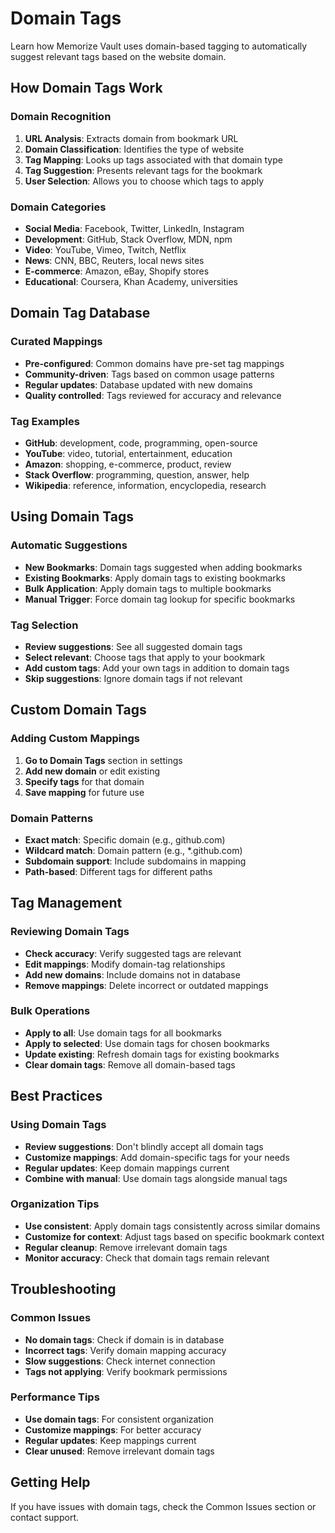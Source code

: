 # Domain Tags

Learn how Memorize Vault uses domain-based tagging to automatically suggest relevant tags based on the website domain.

## How Domain Tags Work

### **Domain Recognition**

1. **URL Analysis**: Extracts domain from bookmark URL
2. **Domain Classification**: Identifies the type of website
3. **Tag Mapping**: Looks up tags associated with that domain type
4. **Tag Suggestion**: Presents relevant tags for the bookmark
5. **User Selection**: Allows you to choose which tags to apply

### **Domain Categories**

- **Social Media**: Facebook, Twitter, LinkedIn, Instagram
- **Development**: GitHub, Stack Overflow, MDN, npm
- **Video**: YouTube, Vimeo, Twitch, Netflix
- **News**: CNN, BBC, Reuters, local news sites
- **E-commerce**: Amazon, eBay, Shopify stores
- **Educational**: Coursera, Khan Academy, universities

## Domain Tag Database

### **Curated Mappings**

- **Pre-configured**: Common domains have pre-set tag mappings
- **Community-driven**: Tags based on common usage patterns
- **Regular updates**: Database updated with new domains
- **Quality controlled**: Tags reviewed for accuracy and relevance

### **Tag Examples**

- **GitHub**: development, code, programming, open-source
- **YouTube**: video, tutorial, entertainment, education
- **Amazon**: shopping, e-commerce, product, review
- **Stack Overflow**: programming, question, answer, help
- **Wikipedia**: reference, information, encyclopedia, research

## Using Domain Tags

### **Automatic Suggestions**

- **New Bookmarks**: Domain tags suggested when adding bookmarks
- **Existing Bookmarks**: Apply domain tags to existing bookmarks
- **Bulk Application**: Apply domain tags to multiple bookmarks
- **Manual Trigger**: Force domain tag lookup for specific bookmarks

### **Tag Selection**

- **Review suggestions**: See all suggested domain tags
- **Select relevant**: Choose tags that apply to your bookmark
- **Add custom tags**: Add your own tags in addition to domain tags
- **Skip suggestions**: Ignore domain tags if not relevant

## Custom Domain Tags

### **Adding Custom Mappings**

1. **Go to Domain Tags** section in settings
2. **Add new domain** or edit existing
3. **Specify tags** for that domain
4. **Save mapping** for future use

### **Domain Patterns**

- **Exact match**: Specific domain (e.g., github.com)
- **Wildcard match**: Domain pattern (e.g., \*.github.com)
- **Subdomain support**: Include subdomains in mapping
- **Path-based**: Different tags for different paths

## Tag Management

### **Reviewing Domain Tags**

- **Check accuracy**: Verify suggested tags are relevant
- **Edit mappings**: Modify domain-tag relationships
- **Add new domains**: Include domains not in database
- **Remove mappings**: Delete incorrect or outdated mappings

### **Bulk Operations**

- **Apply to all**: Use domain tags for all bookmarks
- **Apply to selected**: Use domain tags for chosen bookmarks
- **Update existing**: Refresh domain tags for existing bookmarks
- **Clear domain tags**: Remove all domain-based tags

## Best Practices

### **Using Domain Tags**

- **Review suggestions**: Don't blindly accept all domain tags
- **Customize mappings**: Add domain-specific tags for your needs
- **Regular updates**: Keep domain mappings current
- **Combine with manual**: Use domain tags alongside manual tags

### **Organization Tips**

- **Use consistent**: Apply domain tags consistently across similar domains
- **Customize for context**: Adjust tags based on specific bookmark context
- **Regular cleanup**: Remove irrelevant domain tags
- **Monitor accuracy**: Check that domain tags remain relevant

## Troubleshooting

### **Common Issues**

- **No domain tags**: Check if domain is in database
- **Incorrect tags**: Verify domain mapping accuracy
- **Slow suggestions**: Check internet connection
- **Tags not applying**: Verify bookmark permissions

### **Performance Tips**

- **Use domain tags**: For consistent organization
- **Customize mappings**: For better accuracy
- **Regular updates**: Keep mappings current
- **Clear unused**: Remove irrelevant domain tags

## Getting Help

If you have issues with domain tags, check the Common Issues section or contact support.

